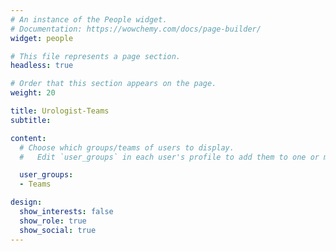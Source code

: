 ```yaml
---
# An instance of the People widget.
# Documentation: https://wowchemy.com/docs/page-builder/
widget: people

# This file represents a page section.
headless: true

# Order that this section appears on the page.
weight: 20

title: Urologist-Teams
subtitle:

content:
  # Choose which groups/teams of users to display.
  #   Edit `user_groups` in each user's profile to add them to one or more of these groups.

  user_groups:
  - Teams

design:
  show_interests: false
  show_role: true
  show_social: true
---
```

